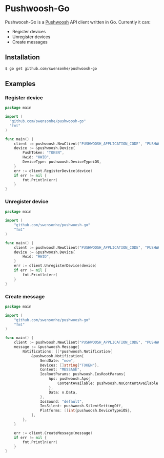 # Pushwoosh-Go

Pushwoosh-Go is a [Pushwoosh](https://www.pushwoosh.com/) API client written in Go. Currently it can:

- Register devices
- Unregister devices
- Create messages

## Installation

```bash
$ go get github.com/swensonhe/pushwoosh-go
```

## Examples

### Register device

```go
package main

import (
  "github.com/swensonhe/pushwoosh-go"
  "fmt"
)

func main() {
    client := pushwoosh.NewClient("PUSHWOOSH_APPLICATION_CODE", "PUSHWOOSH_APPLICATION_TOKEN")
    device := &pushwoosh.Device{
        PushToken: "TOKEN",
        Hwid: "HWID",
        DeviceType: pushwoosh.DeviceTypeiOS,
    }
    err := client.RegisterDevice(device)
    if err != nil {
        fmt.Println(err)
    }
}

```

### Unregister device

```go
package main

import (
    "github.com/swensonhe/pushwoosh-go"
    "fmt"
)

func main() {
    client := pushwoosh.NewClient("PUSHWOOSH_APPLICATION_CODE", "PUSHWOOSH_APPLICATION_TOKEN")
    device := &pushwoosh.Device{
        Hwid: "HWID",
    }
    err := client.UnregisterDevice(device)
    if err != nil {
        fmt.Println(err)
    }
}

```

### Create message

```go
package main

import (
    "github.com/swensonhe/pushwoosh-go"
    "fmt"
)

func main() {
    client := pushwoosh.NewClient("PUSHWOOSH_APPLICATION_CODE", "PUSHWOOSH_APPLICATION_TOKEN")
    message := &pushwoosh.Message{
        Notifications: []*pushwoosh.Notification{
            &pushwoosh.Notification{
                SendDate: "now",
                Devices: []string{"TOKEN"},
                Content: "MESSAGE",
                IosRootParams: pushwoosh.IosRootParams{
                    Aps: pushwoosh.Aps{
                        ContentAvailable: pushwoosh.NoContentAvailable
                    },
                    Data: n.Data,
                },
                IosSound: "default",
                IosSilent: pushwoosh.SilentSettingOff,
                Platforms: []int{pushwoosh.DeviceTypeiOS},
            },
        },
    }

    err := client.CreateMessage(message)
    if err != nil {
        fmt.Println(err)
    }
}
```
